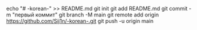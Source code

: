 echo "# -korean-" >> README.md 
git init 
git add README.md 
git commit -m "первый коммит" 
git branch -M main 
git remote add origin https://github.com/Sij1n/-korean-.git
 git push -u origin main
